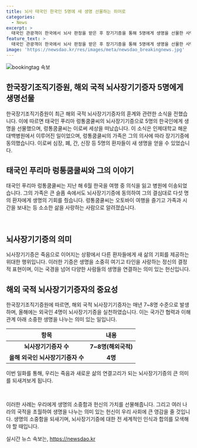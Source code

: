 ```yaml
---
title: 뇌사 태국인 한국인 5명에 새 생명 선물하는 히어로
categories:
  - News
excerpt: >
  태국인 관광객이 한국에서 뇌사 판정을 받은 후 장기기증을 통해 5명에게 생명을 선물한 사연이 전해졌다. 뇌사 판정을 받은 푸리마 렁통쿰쿨은 가족들의 동의로 심장, 폐, 간, 신장 등 5개 장기를 기증함으로써 생명을 이어주었다. 그의 어머니는 너는 우리 삶에서 늘 최고였어라며 그를 추억했다. 5명의 기증을 받은 한국인들을 살린 푸리마의 행동은 큰 사랑과 이타적 행동으로 기억될 것이다.
feature_text: >
  태국인 관광객이 한국에서 뇌사 판정을 받은 후 장기기증을 통해 5명에게 생명을 선물한 사연이 전해졌다. 뇌사 판정을 받은 푸리마 렁통쿰쿨은 가족들의 동의로 심장, 폐, 간, 신장 등 5개 장기를 기증함으로써 생명을 이어주었다. 그의 어머니는 너는 우리 삶에서 늘 최고였어라며 그를 추억했다. 5명의 기증을 받은 한국인들을 살린 푸리마의 행동은 큰 사랑과 이타적 행동으로 기억될 것이다.
image: 'https://newsdao.kr/res/images/meta/newsdao_breakingnews.jpg'
---
```


<p><img src="https://newsdao.kr/res/images/meta/newsdao_breakingnews.jpg" alt="bookingtag 속보" /></p>

<h2>한국장기조직기증원, 해외 국적 뇌사장기기증자 5명에게 생명선물</h2>

<p>한국장기조직기증원이 최근 해외 국적 뇌사장기기증자의 훈계와 관련한 소식을 전했습니다. 이에 따르면 태국인 푸리마 렁통쿰쿨씨의 뇌사장기기증으로 5명의 한국인에게 생명을 선물했으며, 렁통쿰쿨씨는 이로써 세상을 떠났습니다. 이 소식은 인제대학교 해운대백병원에서 이루어진 일이었으며, 렁통쿰쿨씨의 가족은 그의 의사에 따라 장기기증에 동의했습니다. 이로써 심장, 폐, 간, 신장 등 5명의 환자들이 새 생명을 얻을 수 있었습니다.</p>

<h2 data-ke-size="size26">태국인 푸리마 렁통쿰쿨씨와 그의 이야기</h2>

<p>태국인 푸리마 렁통쿰쿨씨는 지난 해 6월 한국을 여행 중 의식을 잃고 병원에 이송되었습니다. 그의 가족은 큰 슬픔 속에서도 뇌사장기기증에 동의하여 그의 결심대로 다섯 명의 환자에게 생명의 기회를 줬습니다. 렁통쿰쿨씨는 오토바이 여행을 즐기고 가족과 시간을 보내는 등 소소한 삶을 사랑하는 사람으로 알려졌습니다.</p>

<p data-ke-size="size16">&nbsp;</p>

<h2 data-ke-size="size26">뇌사장기기증의 의미</h2>

<p>뇌사장기기증은 죽음으로 이어지는 상황에서 다른 환자들에게 새 삶의 기회를 제공하는 위대한 행위입니다. 이러한 기증은 생명을 소중히 여기고 타인을 사랑하는 정신의 결정적 표현이며, 이는 국경을 넘어 다양한 사람들의 생명을 연결하는 의미 있는 헌신입니다.</p>

<h2 data-ke-size="size26">해외 국적 뇌사장기기증자의 중요성</h2>

<p>한국장기조직기증원에 따르면, 해외 국적 뇌사장기기증자는 매년 7~8명 수준으로 발생하며, 올해에는 외국인 4명이 뇌사장기기증을 실천하였습니다. 이는 국가간 협력과 이해관계 아래 소중한 생명을 나누는 의미 있는 일입니다.</p>

<table>
    <thead>
        <tr>
            <th>항목</th>
            <th>내용</th>
        </tr>
    </thead>
    <tbody>
        <tr>
            <td style="text-align: center; height: 17px;"><b>뇌사장기기증자 수</b></td>
            <td style="text-align: center; height: 17px;"><b>7~8명(해외국적)</b></td>
        </tr>
        <tr>
            <td style="text-align: center; height: 17px;"><b>올해 외국인 뇌사장기기증자 수</b></td>
            <td style="text-align: center; height: 17px;"><b>4명</b></td>
        </tr>
    </tbody>
</table>

<p>이번 일화를 통해, 우리는 죽음과 새로운 삶의 연결고리가 되는 뇌사장기기증의 큰 의미를 되새겨보게 됩니다.</p>

<p data-ke-size="size16">&nbsp;</p>

<p>이러한 사례는 우리에게 생명의 소중함과 헌신의 가치를 선물해줍니다. 그리고 여러 나라의 국적을 초월하여 생명을 나누는 의미 있는 헌신이 우리 사회에 큰 영감을 줄 것입니다. 생명의 소중함을 되새기며, 뇌사장기기증에 대한 전 세계적인 인식과 합의를 모색해야 할 때입니다.</p>
실시간 뉴스 속보는, <a href="https://newsdao.kr" rel="dofollow">https://newsdao.kr</a>


